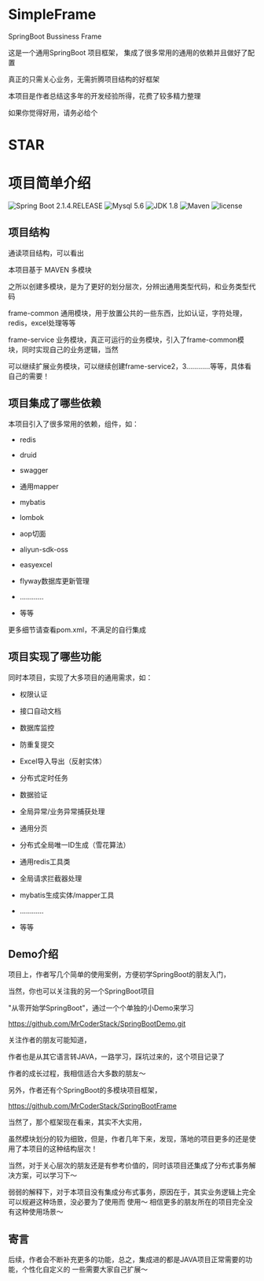 # SimpleFrame

SpringBoot Bussiness Frame

这是一个通用SpringBoot 项目框架， 集成了很多常用的通用的依赖并且做好了配置

真正的只需关心业务，无需折腾项目结构的好框架

本项目是作者总结这多年的开发经验所得，花费了较多精力整理

如果你觉得好用，请务必给个 <h1> STAR</h1>





# 项目简单介绍


![Spring Boot 2.1.4.RELEASE](https://img.shields.io/badge/Spring%20Boot-2.1.3.RELEASE-brightgreen.svg)
![Mysql 5.6](https://img.shields.io/badge/Mysql-5.6-blue.svg)
![JDK 1.8](https://img.shields.io/badge/JDK-1.8-brightgreen.svg)
![Maven](https://img.shields.io/badge/Maven-3.6.0-yellowgreen.svg)
![license](https://img.shields.io/badge/license-MPL--2.0-blue.svg)  


## 项目结构


通读项目结构，可以看出

本项目基于 MAVEN 多模块

之所以创建多模块，是为了更好的划分层次，分辨出通用类型代码，和业务类型代码

frame-common  通用模块，用于放置公共的一些东西，比如认证，字符处理，redis，excel处理等等

frame-service 业务模块，真正可运行的业务模块，引入了frame-common模块，同时实现自己的业务逻辑，当然

可以继续扩展业务模块，可以继续创建frame-service2，3…………等等，具体看自己的需要！



## 项目集成了哪些依赖


本项目引入了很多常用的依赖，组件，如：

- redis
- druid
- swagger
- 通用mapper
- mybatis
- lombok
- aop切面
- aliyun-sdk-oss
- easyexcel
- flyway数据库更新管理

- …………

- 等等

更多细节请查看pom.xml，不满足的自行集成



## 项目实现了哪些功能


同时本项目，实现了大多项目的通用需求，如：

- 权限认证
- 接口自动文档
- 数据库监控
- 防重复提交
- Excel导入导出（反射实体）
- 分布式定时任务
- 数据验证
- 全局异常/业务异常捕获处理
- 通用分页
- 分布式全局唯一ID生成（雪花算法）
- 通用redis工具类
- 全局请求拦截器处理
- mybatis生成实体/mapper工具

- …………

- 等等




## Demo介绍


项目上，作者写几个简单的使用案例，方便初学SpringBoot的朋友入门， 

当然，你也可以关注我的另一个SpringBoot项目 

"从零开始学SpringBoot"，通过一个个单独的小Demo来学习

https://github.com/MrCoderStack/SpringBootDemo.git

关注作者的朋友可能知道，

作者也是从其它语言转JAVA，一路学习，踩坑过来的，这个项目记录了

作者的成长过程，我相信适合大多数的朋友～

另外，作者还有个SpringBoot的多模块项目框架，

https://github.com/MrCoderStack/SpringBootFrame

当然了，那个框架现在看来，其实不大实用，

虽然模块划分的较为细致，但是，作者几年下来，发现，落地的项目更多的还是使用了本项目的这种结构层次！

当然，对于关心层次的朋友还是有参考价值的，同时该项目还集成了分布式事务解决方案，可以学习下～

弱弱的解释下，对于本项目没有集成分布式事务，原因在于，其实业务逻辑上完全可以规避这种场景，没必要为了使用而
使用～ 相信更多的朋友所在的项目完全没有这种使用场景～


## 寄言

后续，作者会不断补充更多的功能，总之，集成进的都是JAVA项目正常需要的功能，个性化自定义的
一些需要大家自己扩展～





